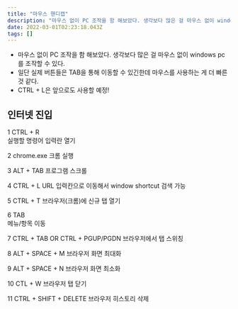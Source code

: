 ```yaml
---
title: "마우스 핸디캡"
description: "마우스 없이 PC 조작을 함 해보았다. 생각보다 많은 걸 마우스 없이 windows pc를 조작할 수 있다.일단 실제 버튼들은 TAB을 통해 이동할 수 있긴한데 마우스를 사용하는 게 더 빠른 것 같다. CTRL + L은 앞으로도 사용할 예정!1 CTRL + R실행할 명"
date: 2022-03-01T02:23:18.043Z
tags: []
---
```

- 마우스 없이 PC 조작을 함 해보았다. 생각보다 많은 걸 마우스 없이 windows pc를 조작할 수 있다.
- 일단 실제 버튼들은 TAB을 통해 이동할 수 있긴한데 마우스를 사용하는 게 더 빠른 것 같다. 
- CTRL + L은 앞으로도 사용할 예정!

## 인터넷 진입
1 CTRL + R  
실행할 명령어 입력란 열기

2 chrome.exe 
크롬 실행

3 ALT + TAB 
프로그램 스크롤

4 CTRL + L 
URL 입력칸으로 이동해서 window shortcut 검색 가능

5 CTRL + T 
브라우저(크롬)에 신규 탭 열기

6 TAB  
메뉴/항목 이동

7 CTRL + TAB OR CTRL + PGUP/PGDN
브라우저에서 탭 스위칭

8 ALT + SPACE + M
브라우저 화면 최대화

9 ALT + SPACE + N
브라우저 화면 최소화 

10 CTL + W
브라우저 탭 닫기

11 CTRL + SHIFT + DELETE
브라우저 히스토리 삭제 

